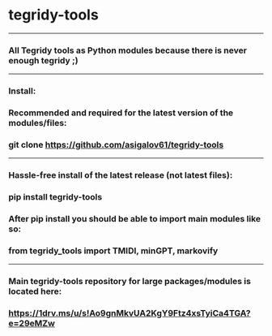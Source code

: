 # tegridy-tools

***

### All Tegridy tools as Python modules because there is never enough tegridy ;)

***
### Install:

### Recommended and required for the latest version of the modules/files: 
### git clone https://github.com/asigalov61/tegridy-tools

***

### Hassle-free install of the latest release (not latest files): 

### pip install tegridy-tools

### After pip install you should be able to import main modules like so:

### from tegridy_tools import TMIDI, minGPT, markovify

***

### Main tegridy-tools repository for large packages/modules is located here:

### https://1drv.ms/u/s!Ao9gnMkvUA2KgY9Ftz4xsTyiCa4TGA?e=29eMZw
